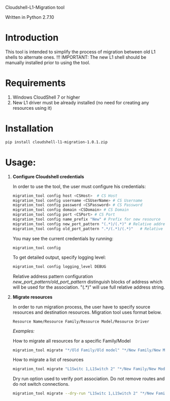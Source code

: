 Cloudshell-L1-Migration tool

Written in Python 2.7.10


Introduction
======================
This tool is intended to simplify the process of migration between old L1 shells to alternate ones.
!!! IMPORTANT: The new L1 shell should be manually installed prior to using the tool.

Requirements
======================
1. Windows CloudShell 7 or higher
2. New L1 driver must be already installed (no need for creating any resources using it)

Installation
============
```bash
pip install cloudshell-l1-migration-1.0.1.zip
```
Usage:
======================
1.  **Configure Cloudshell credentials**
    
    In order to use the tool, the user must configure his credentials:

    ```bash
    migration_tool config host <CSHost>  # CS Host
    migration_tool config username <CSUserName> # CS Username
    migration_tool config password <CSPassword> # CS Password
    migration_tool config domain <CSDomain> # CS Domain
    migration_tool config port <CSPort> # CS Port
    migration_tool config name_prefix "New" # Prefix for new resource
    migration_tool config new_port_pattern "(.*)/(.*)" # Relative address pattern for the new resource ports
    migration_tool config old_port_pattern ".*/(.*)/(.*)"   # Relative address pattern for the old resource ports
    ```    
    You may see the current credentials by running:
    
    ```
    migration_tool config
    ```
    To get detailed output, specify logging level:
    
    ```bash
    migration_tool config logging_level DEBUG
    ```
    Relative address pattern configuration *new_port_pattern/old_port_pattern* distinguish blocks of address which will be used for the association.
    "(.*)" will use full relative address string.
    


2.  **Migrate resources**
    
    In order to run migration process, the user have to specify source resources and destination resources. Migration tool uses format below.
    
    ```
    Resource Name/Resource Family/Resource Model/Resource Driver
    ```
    
    *Examples:*
     
    How to migrate all resources for a specific Family/Model          
    ```bash
    migration_tool migrate "*/Old Family/Old model" "*/New Family/New Model/New Driver"
    ```
    How to migrate a list of resources
    
    ```bash
    migration_tool migrate "L1Switc 1,L1Switch 2" "*/New Family/New Model/New Driver"
    ```
    Dry run option used to verify port association. Do not remove routes and do not switch connections. 
    
    ```bash
    migration_tool migrate --dry-run "L1Switc 1,L1Switch 2" "*/New Family/New Model/New Driver"
    ```
    
        
 